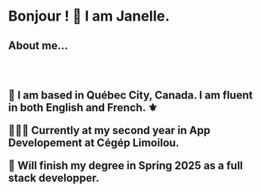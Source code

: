 <h1> Bonjour ! 👀 I am Janelle. </h1>

<h2> About me...<h2>
</br>
  
<p> 📍  I am based in Québec City, Canada. I am fluent in both English and French. ⚜ </p>
<p> 👩🏻‍💻     Currently at my second year in  <bold>App Developement</bold> at Cégép Limoilou.  </p>
<p> 📅 Will finish my degree in Spring 2025 as a full stack developper. </p>

